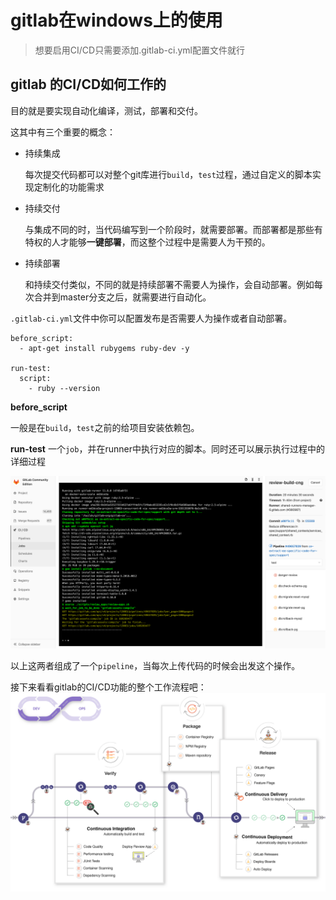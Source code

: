 # gitlab在windows上的使用

> 想要启用CI/CD只需要添加.gitlab-ci.yml配置文件就行

## gitlab 的CI/CD如何工作的

目的就是要实现自动化编译，测试，部署和交付。

这其中有三个重要的概念：

- 持续集成
  
  每次提交代码都可以对整个git库进行`build`，`test`过程，通过自定义的脚本实现定制化的功能需求

- 持续交付
  
  与集成不同的时，当代码编写到一个阶段时，就需要部署。而部署都是那些有特权的人才能够**一键部署**，而这整个过程中是需要人为干预的。

- 持续部署
  
  和持续交付类似，不同的就是持续部署不需要人为操作，会自动部署。例如每次合并到master分支之后，就需要进行自动化。

`.gitlab-ci.yml`文件中你可以配置发布是否需要人为操作或者自动部署。

```shell
before_script:
  - apt-get install rubygems ruby-dev -y

run-test:
  script:
    - ruby --version
```

  **before_script**

  一般是在`build`，`test`之前的给项目安装依赖包。

  **run-test**
  一个`job`，并在runner中执行对应的脚本。同时还可以展示执行过程中的详细过程

  ![](../assert/imgs/gitlab-job-snap.png)

以上这两者组成了一个`pipeline`，当每次上传代码的时候会出发这个操作。

接下来看看gitlab的CI/CD功能的整个工作流程吧：
![](../assert/imgs/gitlab_workflow_deeper_look.png)





